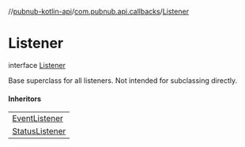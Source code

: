 //[pubnub-kotlin-api](../../../index.md)/[com.pubnub.api.callbacks](../index.md)/[Listener](index.md)

# Listener

interface [Listener](index.md)

Base superclass for all listeners. Not intended for subclassing directly.

#### Inheritors

| |
|---|
| [EventListener](../../com.pubnub.api.v2.callbacks/-event-listener/index.md) |
| [StatusListener](../../com.pubnub.api.v2.callbacks/-status-listener/index.md) |
